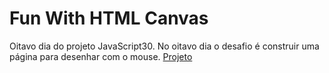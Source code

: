 # Fun With HTML Canvas
Oitavo dia do projeto JavaScript30. 
No oitavo dia o desafio é construir uma página para desenhar com o mouse.
<a href="https://ana-cassia-invernizzi.github.io/fun-with-html-canvas/">Projeto</a>
